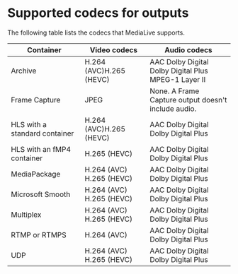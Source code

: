 # Supported codecs for outputs<a name="outputs-supported-containers-and-codecs"></a>

The following table lists the codecs that MediaLive supports\.


| Container | Video codecs | Audio codecs | 
| --- | --- | --- | 
| Archive | H\.264 \(AVC\)H\.265 \(HEVC\) |  AAC Dolby Digital Dolby Digital Plus MPEG\-1 Layer II  | 
| Frame Capture | JPEG | None\. A Frame Capture output doesn't include audio\. | 
| HLS with a standard container | H\.264 \(AVC\)H\.265 \(HEVC\) |  AAC Dolby Digital Dolby Digital Plus  | 
| HLS with an fMP4 container |  H\.265 \(HEVC\)  |  AAC Dolby Digital Dolby Digital Plus  | 
| MediaPackage |  H\.264 \(AVC\) H\.265 \(HEVC\)  |  AAC Dolby Digital Dolby Digital Plus  | 
| Microsoft Smooth |  H\.264 \(AVC\) H\.265 \(HEVC\)  |  AAC Dolby Digital Dolby Digital Plus  | 
| Multiplex |  H\.264 \(AVC\) H\.265 \(HEVC\)  |  AAC Dolby Digital Dolby Digital Plus  | 
| RTMP or RTMPS |  H\.264 \(AVC\)  |  AAC Dolby Digital Dolby Digital Plus  | 
| UDP |  H\.264 \(AVC\) H\.265 \(HEVC\)  |  AAC Dolby Digital Dolby Digital Plus  | 